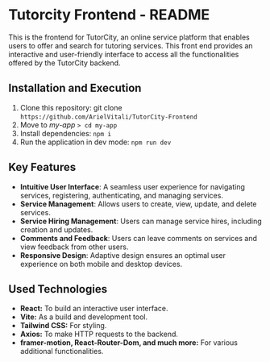 # Tutorcity Frontend - README

This is the frontend for TutorCity, an online service platform that enables users to offer and search for tutoring services. This front end provides an interactive and user-friendly interface to access all the functionalities offered by the TutorCity backend.

## Installation and Execution

1. Clone this repository: git clone `https://github.com/ArielVitali/TutorCity-Frontend`
2. Move to _my-app_ `> cd my-app`
3. Install dependencies: `npm i`
4. Run the application in dev mode: `npm run dev`

## Key Features

- **Intuitive User Interface**: A seamless user experience for navigating services, registering, authenticating, and managing services.
- **Service Management**: Allows users to create, view, update, and delete services.
- **Service Hiring Management**: Users can manage service hires, including creation and updates.
- **Comments and Feedback**: Users can leave comments on services and view feedback from other users.
- **Responsive Design**: Adaptive design ensures an optimal user experience on both mobile and desktop devices.

## Used Technologies

- **React:** To build an interactive user interface.
- **Vite:** As a build and development tool.
- **Tailwind CSS:** For styling.
- **Axios:** To make HTTP requests to the backend.
- **framer-motion, React-Router-Dom, and much more:** For various additional functionalities.
